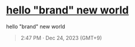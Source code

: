 # [hello "brand" new world](https://github.com/noraworld/github-actions-sandbox/issues/108)
hello "brand" new world

> 2:47 PM · Dec 24, 2023 (GMT+9)
